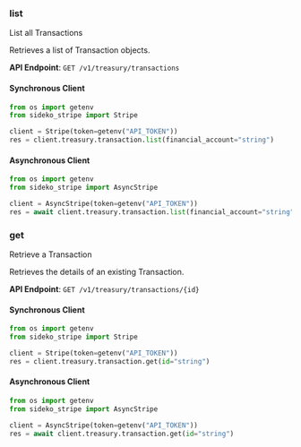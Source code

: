 
### list <a name="list"></a>
List all Transactions

<p>Retrieves a list of Transaction objects.</p>

**API Endpoint**: `GET /v1/treasury/transactions`

#### Synchronous Client

```python
from os import getenv
from sideko_stripe import Stripe

client = Stripe(token=getenv("API_TOKEN"))
res = client.treasury.transaction.list(financial_account="string")
```

#### Asynchronous Client

```python
from os import getenv
from sideko_stripe import AsyncStripe

client = AsyncStripe(token=getenv("API_TOKEN"))
res = await client.treasury.transaction.list(financial_account="string")
```

### get <a name="get"></a>
Retrieve a Transaction

<p>Retrieves the details of an existing Transaction.</p>

**API Endpoint**: `GET /v1/treasury/transactions/{id}`

#### Synchronous Client

```python
from os import getenv
from sideko_stripe import Stripe

client = Stripe(token=getenv("API_TOKEN"))
res = client.treasury.transaction.get(id="string")
```

#### Asynchronous Client

```python
from os import getenv
from sideko_stripe import AsyncStripe

client = AsyncStripe(token=getenv("API_TOKEN"))
res = await client.treasury.transaction.get(id="string")
```
